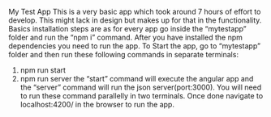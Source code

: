 My Test App
This is a very basic app which took around 7 hours of effort to develop. This might lack in design but makes up for that in the functionality.
Basics installation steps are as for every app go inside the “mytestapp” folder and run the “npm i” command.
After you have installed the npm dependencies you need to run the app.
To Start the app, go to “mytestapp” folder and then run these following commands in separate terminals:
1.	npm run start
2.	npm run server
the “start” command will execute the angular app and the “server” command will run the json server(port:3000). You will need to run these command parallelly in two terminals. 
Once done navigate to localhost:4200/ in the browser to run the app.
